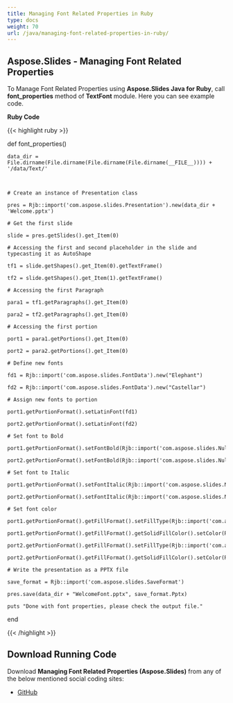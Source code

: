 ```yaml
---
title: Managing Font Related Properties in Ruby
type: docs
weight: 70
url: /java/managing-font-related-properties-in-ruby/
---
```


## **Aspose.Slides - Managing Font Related Properties**
To Manage Font Related Properties using **Aspose.Slides Java for Ruby**, call **font_properties** method of **TextFont** module. Here you can see example code.

**Ruby Code**

{{< highlight ruby >}}

 def font_properties()

    data_dir = File.dirname(File.dirname(File.dirname(File.dirname(__FILE__)))) + '/data/Text/'



    # Create an instance of Presentation class

    pres = Rjb::import('com.aspose.slides.Presentation').new(data_dir + 'Welcome.pptx')

    # Get the first slide

    slide = pres.getSlides().get_Item(0)

    # Accessing the first and second placeholder in the slide and typecasting it as AutoShape

    tf1 = slide.getShapes().get_Item(0).getTextFrame()

    tf2 = slide.getShapes().get_Item(1).getTextFrame()

    # Accessing the first Paragraph

    para1 = tf1.getParagraphs().get_Item(0)

    para2 = tf2.getParagraphs().get_Item(0)

    # Accessing the first portion

    port1 = para1.getPortions().get_Item(0)

    port2 = para2.getPortions().get_Item(0)

    # Define new fonts

    fd1 = Rjb::import('com.aspose.slides.FontData').new("Elephant")

    fd2 = Rjb::import('com.aspose.slides.FontData').new("Castellar")

    # Assign new fonts to portion

    port1.getPortionFormat().setLatinFont(fd1)

    port2.getPortionFormat().setLatinFont(fd2)

    # Set font to Bold

    port1.getPortionFormat().setFontBold(Rjb::import('com.aspose.slides.NullableBool').True)

    port2.getPortionFormat().setFontBold(Rjb::import('com.aspose.slides.NullableBool').True)

    # Set font to Italic

    port1.getPortionFormat().setFontItalic(Rjb::import('com.aspose.slides.NullableBool').True)

    port2.getPortionFormat().setFontItalic(Rjb::import('com.aspose.slides.NullableBool').True)

    # Set font color

    port1.getPortionFormat().getFillFormat().setFillType(Rjb::import('com.aspose.slides.FillType').Solid)

    port1.getPortionFormat().getFillFormat().getSolidFillColor().setColor(Rjb::import('java.awt.Color').BLUE)

    port2.getPortionFormat().getFillFormat().setFillType(Rjb::import('com.aspose.slides.FillType').Solid)

    port2.getPortionFormat().getFillFormat().getSolidFillColor().setColor(Rjb::import('java.awt.Color').GREEN)

    # Write the presentation as a PPTX file 

    save_format = Rjb::import('com.aspose.slides.SaveFormat')

    pres.save(data_dir + "WelcomeFont.pptx", save_format.Pptx)

    puts "Done with font properties, please check the output file."

end

{{< /highlight >}}
## **Download Running Code**
Download **Managing Font Related Properties (Aspose.Slides)** from any of the below mentioned social coding sites:

- [GitHub](https://github.com/aspose-slides/Aspose.Slides-for-Java/blob/master/Plugins/Aspose_Slides_Java_for_Ruby/lib/asposeslidesjava/Text/textfont.rb)
